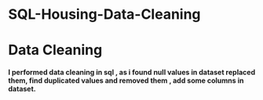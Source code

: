 # SQL-Housing-Data-Cleaning

# Data Cleaning 
#### I performed data cleaning  in sql , as i found null values in dataset replaced them, find duplicated values and removed them , add some columns in dataset.
